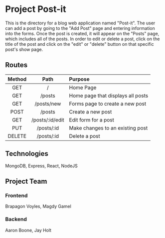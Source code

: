 # Project Post-it 

This is the directory for a blog web application named "Post-it". The user can add a post by going to the "Add Post" page and entering information into the forms. Once the post is created, it will appear on the "Posts" page, which includes all of the posts. In order to edit or delete a post, click on the title of the post and click on the "edit" or "delete" button on that specific post's show page. 

## Routes

| Method | Path  | Purpose |
| :---:  | :---: |  :---  |
| GET | /  | Home Page |
| GET | /posts | Home page that displays all posts |
| GET | /posts/new | Forms page to create a new post |
| POST | /posts  | Create a new post |
| GET | /posts/:id/edit  | Edit form for a post |
| PUT | /posts/:id  | Make changes to an existing post |
| DELETE | /posts/:id  | Delete a post |


## Technologies

MongoDB, Express, React, NodeJS

## Project Team

### Frontend
Brapagon Voyles, Magdy Gamel

### Backend
Aaron Boone, Jay Holt